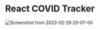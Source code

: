 # React COVID Tracker

![Screenshot from 2023-02-28 20-07-00](https://user-images.githubusercontent.com/51049096/221881650-f64a5bfd-c3bd-4c9a-9f36-69a78ad3df80.png)
